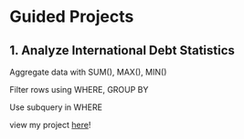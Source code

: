 # Guided Projects
## 1. Analyze International Debt Statistics
Aggregate data with SUM(), MAX(), MIN() 

Filter rows using WHERE, GROUP BY

Use subquery in WHERE

view my project [here](https://github.com/lvbaotram/Project_SQL/tree/main/Analyze%20International%20Debt%20Statistics)!



